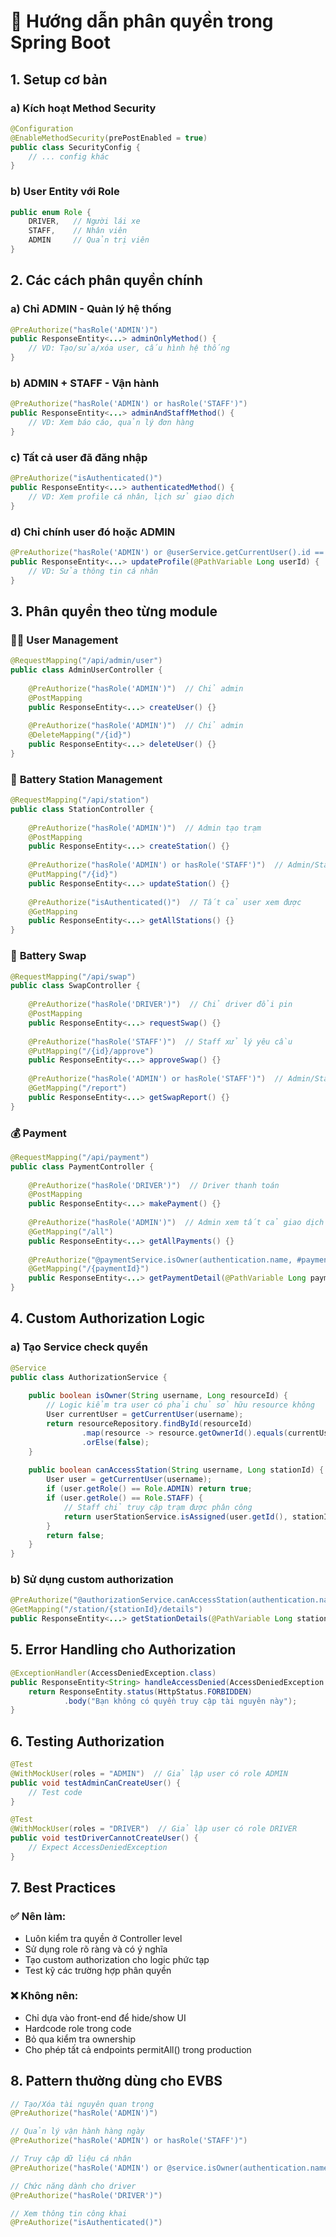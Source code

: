 # 🔐 Hướng dẫn phân quyền trong Spring Boot

## 1. Setup cơ bản

### a) Kích hoạt Method Security
```java
@Configuration
@EnableMethodSecurity(prePostEnabled = true)
public class SecurityConfig {
    // ... config khác
}
```

### b) User Entity với Role
```java
public enum Role {
    DRIVER,   // Người lái xe
    STAFF,    // Nhân viên  
    ADMIN     // Quản trị viên
}
```

## 2. Các cách phân quyền chính

### a) **Chỉ ADMIN** - Quản lý hệ thống
```java
@PreAuthorize("hasRole('ADMIN')")
public ResponseEntity<...> adminOnlyMethod() {
    // VD: Tạo/sửa/xóa user, cấu hình hệ thống
}
```

### b) **ADMIN + STAFF** - Vận hành
```java
@PreAuthorize("hasRole('ADMIN') or hasRole('STAFF')")
public ResponseEntity<...> adminAndStaffMethod() {
    // VD: Xem báo cáo, quản lý đơn hàng
}
```

### c) **Tất cả user đã đăng nhập**
```java
@PreAuthorize("isAuthenticated()")
public ResponseEntity<...> authenticatedMethod() {
    // VD: Xem profile cá nhân, lịch sử giao dịch
}
```

### d) **Chỉ chính user đó hoặc ADMIN**
```java
@PreAuthorize("hasRole('ADMIN') or @userService.getCurrentUser().id == #userId")
public ResponseEntity<...> updateProfile(@PathVariable Long userId) {
    // VD: Sửa thông tin cá nhân
}
```

## 3. Phân quyền theo từng module

### 🧑‍💼 **User Management**
```java
@RequestMapping("/api/admin/user")
public class AdminUserController {
    
    @PreAuthorize("hasRole('ADMIN')")  // Chỉ admin
    @PostMapping
    public ResponseEntity<...> createUser() {}
    
    @PreAuthorize("hasRole('ADMIN')")  // Chỉ admin
    @DeleteMapping("/{id}")
    public ResponseEntity<...> deleteUser() {}
}
```

### 🔋 **Battery Station Management**
```java
@RequestMapping("/api/station")
public class StationController {
    
    @PreAuthorize("hasRole('ADMIN')")  // Admin tạo trạm
    @PostMapping
    public ResponseEntity<...> createStation() {}
    
    @PreAuthorize("hasRole('ADMIN') or hasRole('STAFF')")  // Admin/Staff quản lý
    @PutMapping("/{id}")
    public ResponseEntity<...> updateStation() {}
    
    @PreAuthorize("isAuthenticated()")  // Tất cả user xem được
    @GetMapping
    public ResponseEntity<...> getAllStations() {}
}
```

### 🔄 **Battery Swap**
```java
@RequestMapping("/api/swap")
public class SwapController {
    
    @PreAuthorize("hasRole('DRIVER')")  // Chỉ driver đổi pin
    @PostMapping
    public ResponseEntity<...> requestSwap() {}
    
    @PreAuthorize("hasRole('STAFF')")  // Staff xử lý yêu cầu
    @PutMapping("/{id}/approve")
    public ResponseEntity<...> approveSwap() {}
    
    @PreAuthorize("hasRole('ADMIN') or hasRole('STAFF')")  // Admin/Staff xem báo cáo
    @GetMapping("/report")
    public ResponseEntity<...> getSwapReport() {}
}
```

### 💰 **Payment**
```java
@RequestMapping("/api/payment")
public class PaymentController {
    
    @PreAuthorize("hasRole('DRIVER')")  // Driver thanh toán
    @PostMapping
    public ResponseEntity<...> makePayment() {}
    
    @PreAuthorize("hasRole('ADMIN')")  // Admin xem tất cả giao dịch
    @GetMapping("/all")
    public ResponseEntity<...> getAllPayments() {}
    
    @PreAuthorize("@paymentService.isOwner(authentication.name, #paymentId)")  // Chỉ chủ giao dịch
    @GetMapping("/{paymentId}")
    public ResponseEntity<...> getPaymentDetail(@PathVariable Long paymentId) {}
}
```

## 4. Custom Authorization Logic

### a) Tạo Service check quyền
```java
@Service
public class AuthorizationService {
    
    public boolean isOwner(String username, Long resourceId) {
        // Logic kiểm tra user có phải chủ sở hữu resource không
        User currentUser = getCurrentUser(username);
        return resourceRepository.findById(resourceId)
                .map(resource -> resource.getOwnerId().equals(currentUser.getId()))
                .orElse(false);
    }
    
    public boolean canAccessStation(String username, Long stationId) {
        User user = getCurrentUser(username);
        if (user.getRole() == Role.ADMIN) return true;
        if (user.getRole() == Role.STAFF) {
            // Staff chỉ truy cập trạm được phân công
            return userStationService.isAssigned(user.getId(), stationId);
        }
        return false;
    }
}
```

### b) Sử dụng custom authorization
```java
@PreAuthorize("@authorizationService.canAccessStation(authentication.name, #stationId)")
@GetMapping("/station/{stationId}/details")
public ResponseEntity<...> getStationDetails(@PathVariable Long stationId) {}
```

## 5. Error Handling cho Authorization

```java
@ExceptionHandler(AccessDeniedException.class)
public ResponseEntity<String> handleAccessDenied(AccessDeniedException ex) {
    return ResponseEntity.status(HttpStatus.FORBIDDEN)
            .body("Bạn không có quyền truy cập tài nguyên này");
}
```

## 6. Testing Authorization

```java
@Test
@WithMockUser(roles = "ADMIN")  // Giả lập user có role ADMIN
public void testAdminCanCreateUser() {
    // Test code
}

@Test
@WithMockUser(roles = "DRIVER")  // Giả lập user có role DRIVER
public void testDriverCannotCreateUser() {
    // Expect AccessDeniedException
}
```

## 7. Best Practices

### ✅ **Nên làm:**
- Luôn kiểm tra quyền ở Controller level
- Sử dụng role rõ ràng và có ý nghĩa
- Tạo custom authorization cho logic phức tạp
- Test kỹ các trường hợp phân quyền

### ❌ **Không nên:**
- Chỉ dựa vào front-end để hide/show UI
- Hardcode role trong code
- Bỏ qua kiểm tra ownership
- Cho phép tất cả endpoints permitAll() trong production

## 8. Pattern thường dùng cho EVBS

```java
// Tạo/Xóa tài nguyên quan trọng
@PreAuthorize("hasRole('ADMIN')")

// Quản lý vận hành hàng ngày
@PreAuthorize("hasRole('ADMIN') or hasRole('STAFF')")

// Truy cập dữ liệu cá nhân
@PreAuthorize("hasRole('ADMIN') or @service.isOwner(authentication.name, #id)")

// Chức năng dành cho driver
@PreAuthorize("hasRole('DRIVER')")

// Xem thông tin công khai
@PreAuthorize("isAuthenticated()")
```